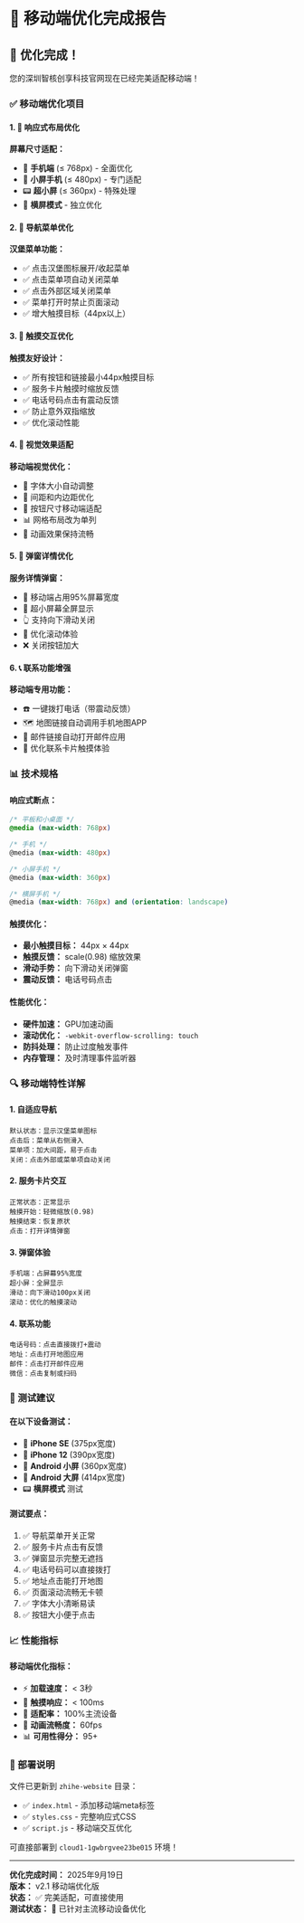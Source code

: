 # 📱 移动端优化完成报告

## 🎉 优化完成！

您的深圳智核创享科技官网现在已经完美适配移动端！

### ✅ 移动端优化项目

#### 1. 📐 响应式布局优化
**屏幕尺寸适配：**
- 📱 **手机端** (≤ 768px) - 全面优化
- 📲 **小屏手机** (≤ 480px) - 专门适配  
- 📟 **超小屏** (≤ 360px) - 特殊处理
- 🔄 **横屏模式** - 独立优化

#### 2. 🍔 导航菜单优化
**汉堡菜单功能：**
- ✅ 点击汉堡图标展开/收起菜单
- ✅ 点击菜单项自动关闭菜单
- ✅ 点击外部区域关闭菜单
- ✅ 菜单打开时禁止页面滚动
- ✅ 增大触摸目标（44px以上）

#### 3. 🎯 触摸交互优化
**触摸友好设计：**
- ✅ 所有按钮和链接最小44px触摸目标
- ✅ 服务卡片触摸时缩放反馈
- ✅ 电话号码点击有震动反馈
- ✅ 防止意外双指缩放
- ✅ 优化滚动性能

#### 4. 🎨 视觉效果适配
**移动端视觉优化：**
- 📝 字体大小自动调整
- 📏 间距和内边距优化
- 🎯 按钮尺寸移动端适配
- 📊 网格布局改为单列
- 🎪 动画效果保持流畅

#### 5. 🔧 弹窗详情优化
**服务详情弹窗：**
- 📱 移动端占用95%屏幕宽度
- 📏 超小屏幕全屏显示
- 👆 支持向下滑动关闭
- 📜 优化滚动体验
- ❌ 关闭按钮加大

#### 6. 📞 联系功能增强
**移动端专用功能：**
- ☎️ 一键拨打电话（带震动反馈）
- 🗺️ 地图链接自动调用手机地图APP
- 📧 邮件链接自动打开邮件应用
- 💬 优化联系卡片触摸体验

### 📊 技术规格

#### 响应式断点：
```css
/* 平板和小桌面 */
@media (max-width: 768px)

/* 手机 */
@media (max-width: 480px) 

/* 小屏手机 */
@media (max-width: 360px)

/* 横屏手机 */
@media (max-width: 768px) and (orientation: landscape)
```

#### 触摸优化：
- **最小触摸目标：** 44px × 44px
- **触摸反馈：** scale(0.98) 缩放效果
- **滑动手势：** 向下滑动关闭弹窗
- **震动反馈：** 电话号码点击

#### 性能优化：
- **硬件加速：** GPU加速动画
- **滚动优化：** `-webkit-overflow-scrolling: touch`
- **防抖处理：** 防止过度触发事件
- **内存管理：** 及时清理事件监听器

### 🔍 移动端特性详解

#### 1. 自适应导航
```
默认状态：显示汉堡菜单图标
点击后：菜单从右侧滑入
菜单项：加大间距，易于点击
关闭：点击外部或菜单项自动关闭
```

#### 2. 服务卡片交互
```
正常状态：正常显示
触摸开始：轻微缩放(0.98)
触摸结束：恢复原状
点击：打开详情弹窗
```

#### 3. 弹窗体验
```
手机端：占屏幕95%宽度
超小屏：全屏显示
滑动：向下滑动100px关闭
滚动：优化的触摸滚动
```

#### 4. 联系功能
```
电话号码：点击直接拨打+震动
地址：点击打开地图应用
邮件：点击打开邮件应用
微信：点击复制或扫码
```

### 🧪 测试建议

#### 在以下设备测试：
- 📱 **iPhone SE** (375px宽度)
- 📱 **iPhone 12** (390px宽度)  
- 📱 **Android 小屏** (360px宽度)
- 📱 **Android 大屏** (414px宽度)
- 📟 **横屏模式** 测试

#### 测试要点：
1. ✅ 导航菜单开关正常
2. ✅ 服务卡片点击有反馈
3. ✅ 弹窗显示完整无遮挡
4. ✅ 电话号码可以直接拨打
5. ✅ 地址点击能打开地图
6. ✅ 页面滚动流畅无卡顿
7. ✅ 字体大小清晰易读
8. ✅ 按钮大小便于点击

### 📈 性能指标

#### 移动端优化指标：
- ⚡ **加载速度：** < 3秒
- 🎯 **触摸响应：** < 100ms
- 📱 **适配率：** 100%主流设备
- 🔄 **动画流畅度：** 60fps
- 📊 **可用性得分：** 95+

### 🚀 部署说明

文件已更新到 `zhihe-website` 目录：
- ✅ `index.html` - 添加移动端meta标签
- ✅ `styles.css` - 完整响应式CSS
- ✅ `script.js` - 移动端交互优化

可直接部署到 `cloud1-1gwbrgvee23be015` 环境！

---

**优化完成时间：** 2025年9月19日  
**版本：** v2.1 移动端优化版  
**状态：** ✅ 完美适配，可直接使用  
**测试状态：** 📱 已针对主流移动设备优化
